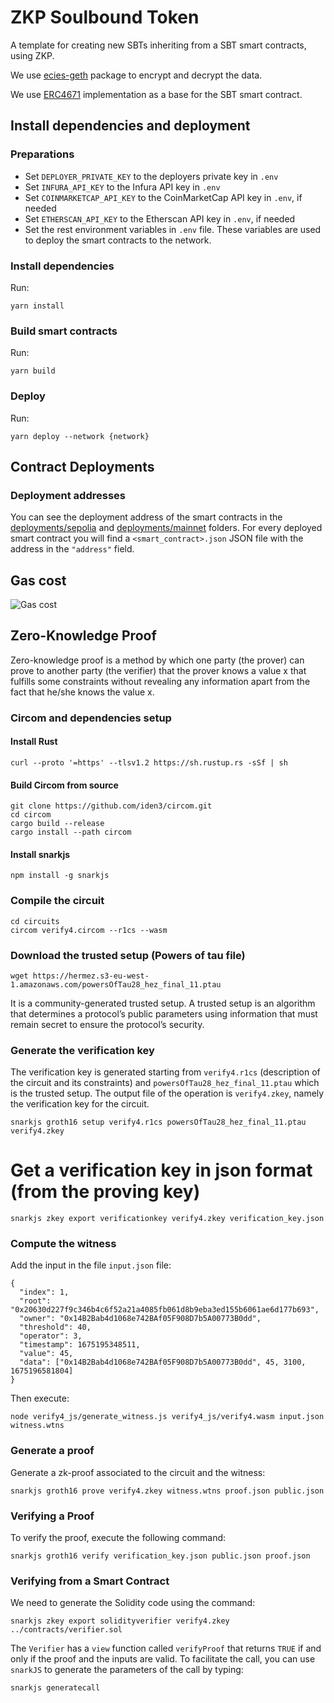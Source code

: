 # ZKP Soulbound Token

A template for creating new SBTs inheriting from a SBT smart contracts, using ZKP.

We use [ecies-geth](https://www.npmjs.com/package/ecies-geth) package to encrypt and decrypt the data.

We use [ERC4671](https://github.com/ethereum/EIPs/blob/master/assets/eip-4671/ERC4671.sol) implementation as a base for the SBT smart contract.

## Install dependencies and deployment

### Preparations

* Set `DEPLOYER_PRIVATE_KEY` to the deployers private key in `.env`
* Set `INFURA_API_KEY` to the Infura API key in `.env`
* Set `COINMARKETCAP_API_KEY` to the CoinMarketCap API key in `.env`, if needed
* Set `ETHERSCAN_API_KEY` to the Etherscan API key in `.env`, if needed
* Set the rest environment variables in `.env` file. These variables are used to deploy the smart contracts to the network.

### Install dependencies

Run:
```
yarn install
```

### Build smart contracts

Run:
```
yarn build
```

### Deploy

Run:
```
yarn deploy --network {network}
```

## Contract Deployments

### Deployment addresses

You can see the deployment address of the smart contracts in the [deployments/sepolia](deployments/sepolia) and [deployments/mainnet](deployments/mainnet) folders. For every deployed smart contract you will find a `<smart_contract>.json` JSON file with the address in the `"address"` field.

## Gas cost

![Gas cost](gascost.png)

## Zero-Knowledge Proof

Zero-knowledge proof is a method by which one party (the prover) can prove to another party (the verifier) that the prover knows a value x that fulfills some constraints without revealing any information apart from the fact that he/she knows the value x.

### Circom and dependencies setup

#### Install Rust

```
curl --proto '=https' --tlsv1.2 https://sh.rustup.rs -sSf | sh
```

#### Build Circom from source

```
git clone https://github.com/iden3/circom.git
cd circom
cargo build --release
cargo install --path circom
```

#### Install snarkjs

```
npm install -g snarkjs
```

### Compile the circuit

```
cd circuits
circom verify4.circom --r1cs --wasm
```

### Download the trusted setup (Powers of tau file)

```
wget https://hermez.s3-eu-west-1.amazonaws.com/powersOfTau28_hez_final_11.ptau
```

It is a community-generated trusted setup. A trusted setup is an algorithm that determines a protocol’s public parameters using information that must remain secret to ensure the protocol’s security.

### Generate the verification key

The verification key is generated starting from `verify4.r1cs` (description of the circuit and its constraints) and `powersOfTau28_hez_final_11.ptau` which is the trusted setup. The output file of the operation is `verify4.zkey`, namely the verification key for the circuit.

```
snarkjs groth16 setup verify4.r1cs powersOfTau28_hez_final_11.ptau verify4.zkey
```

# Get a verification key in json format (from the proving key)

```
snarkjs zkey export verificationkey verify4.zkey verification_key.json
```

### Compute the witness

Add the input in the file `input.json` file:
```
{
  "index": 1,
  "root": "0x20630d227f9c346b4c6f52a21a4085fb061d8b9eba3ed155b6061ae6d177b693",
  "owner": "0x14B2Bab4d1068e742BAf05F908D7b5A00773B0dd",
  "threshold": 40,
  "operator": 3,
  "timestamp": 1675195348511,
  "value": 45,
  "data": ["0x14B2Bab4d1068e742BAf05F908D7b5A00773B0dd", 45, 3100, 1675196581804]
}
```

Then execute:
```
node verify4_js/generate_witness.js verify4_js/verify4.wasm input.json witness.wtns
```

### Generate a proof

Generate a zk-proof associated to the circuit and the witness:
```
snarkjs groth16 prove verify4.zkey witness.wtns proof.json public.json
```

### Verifying a Proof

To verify the proof, execute the following command:
```
snarkjs groth16 verify verification_key.json public.json proof.json
```

### Verifying from a Smart Contract

We need to generate the Solidity code using the command:
```
snarkjs zkey export solidityverifier verify4.zkey ../contracts/verifier.sol
```

The `Verifier` has a `view` function called `verifyProof` that returns `TRUE` if and only if the proof and the inputs are valid. To facilitate the call, you can use `snarkJS` to generate the parameters of the call by typing:

```
snarkjs generatecall
```
